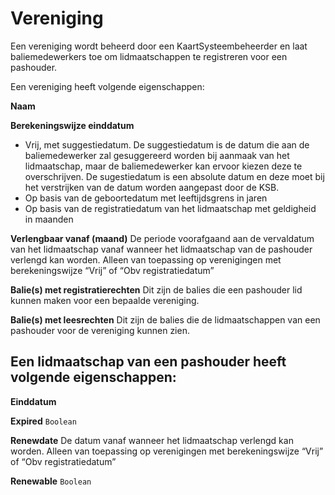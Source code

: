 ---
---

# Vereniging

Een vereniging wordt beheerd door een KaartSysteembeheerder en laat baliemedewerkers toe om lidmaatschappen te registreren voor een pashouder.

Een vereniging heeft volgende eigenschappen:

**Naam**

**Berekeningswijze einddatum**

* Vrij, met suggestiedatum. De suggestiedatum is de datum die aan de baliemedewerker zal gesuggereerd worden bij aanmaak van het lidmaatschap, maar de baliemedewerker kan ervoor kiezen deze te overschrijven. De sugestiedatum is een absolute datum en deze moet bij het verstrijken van de datum worden aangepast door de KSB.
* Op basis van de geboortedatum met leeftijdsgrens in jaren
* Op basis van de registratiedatum van het lidmaatschap met geldigheid in maanden

**Verlengbaar vanaf (maand)**
De periode voorafgaand aan de vervaldatum van het lidmaatschap vanaf wanneer het lidmaatschap van de pashouder verlengd kan worden. Alleen van toepassing op verenigingen met berekeningswijze “Vrij” of “Obv registratiedatum”

**Balie(s) met registratierechten**
Dit zijn de balies die een pashouder lid kunnen maken voor een bepaalde vereniging.

**Balie(s) met leesrechten**
Dit zijn de balies die de lidmaatschappen van een pashouder voor de vereniging kunnen zien.

## Een lidmaatschap van een pashouder heeft volgende eigenschappen:

**Einddatum**

**Expired** ```Boolean```

**Renewdate** De datum vanaf wanneer het lidmaatschap verlengd kan worden.
Alleen van toepassing op verenigingen met berekeningswijze “Vrij” of “Obv registratiedatum”

**Renewable** ```Boolean```
